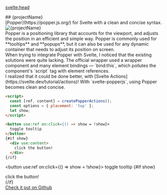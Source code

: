 <svelte:head>
  <title>svelte-popperjs</title>
</svelte:head>

<script lang="ts">
  import { createPopperActions } from 'svelte-popperjs';
  import TechList from '@my/components/TechList';
  import data from './_data';
  const { projectName, tech, logo, github } =
  data.projects['svelte-popperjs'];
  const { ref, content } = createPopperActions();
  let show = false;
</script>

<div class="mx-auto my-10 prose space-y-3">
  <div class="font-mono text-center">
    ## {projectName}
  </div>
  <div class="text-center italic">
    [Popper](https://popper.js.org/) for Svelte with a clean and concise
    syntax.
  </div>
  <img src={logo} alt={projectName} class="mx-auto max-h-48">

  <div class="px-3 py-1 card leading-8">
    Popper is a positioning library that accounts for the viewport, and
    adjusts the position in an efficient and simple way. Popper is commonly
    used for **tooltips** and **popups**, but it can also be used for any
    dynamic container that needs to adjust its position on screen.
  </div>

  <div class="px-3 py-1 card leading-8">
    When trying to integrate Popper with Svelte, I noticed that the existing
    solutions were quite lacking. The official wrapper used a wrapper component
    and many element bindings &mdash; `bind:this`, which pollutes the
    component's `script` tag with element references.
  </div>

  <div class="px-3 py-1 card leading-8">
    I realized that it could be done better, with [Svelte
    Actions](https://svelte.dev/tutorial/actions)! With `svelte-popperjs`,
    using Popper becomes clean and concise.
  </div>

  ```html
  <script>
    const [ref, content] = createPopperActions();
    const options = { placement: 'top' };
    let show;
  </script>

  <button use:ref on:click={() => show = !show}>
    toggle tooltip
  </button>
  {#if show}
    <div use:content>
      click the button!
    </div>
  {/if}
  ```

</div>

<button use:ref on:click={() => show = !show}>
  toggle tooltip
</button>
{#if show}
  <div use:content>
    click the button!
  </div>
{/if}

<div class="flex justify-center my-10">
  <a href={github} class="p-3 italic font-bold cta-button">
    Check it out on Github
  </a>
</div>

